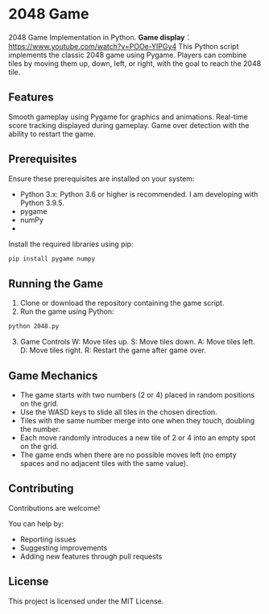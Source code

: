# 2048 Game
2048 Game Implementation in Python.
**Game display**：https://www.youtube.com/watch?v=POOe-YIPGy4
This Python script implements the classic 2048 game using Pygame. Players can combine tiles by moving them up, down, left, or right, with the goal to reach the 2048 tile.

## Features
Smooth gameplay using Pygame for graphics and animations.
Real-time score tracking displayed during gameplay.
Game over detection with the ability to restart the game.

## Prerequisites
Ensure these prerequisites are installed on your system:

- Python 3.x: Python 3.6 or higher is recommended. I am developing with Python 3.9.5.
- pygame
- numPy
- 
Install the required libraries using pip:

```bash
pip install pygame numpy
```

## Running the Game
1. Clone or download the repository containing the game script.
2. Run the game using Python:
```bash
python 2048.py
```
3. Game Controls
  W: Move tiles up.
  S: Move tiles down.
  A: Move tiles left.
  D: Move tiles right.
  R: Restart the game after game over.

## Game Mechanics
- The game starts with two numbers (2 or 4) placed in random positions on the grid.
- Use the WASD keys to slide all tiles in the chosen direction.
- Tiles with the same number merge into one when they touch, doubling the number.
- Each move randomly introduces a new tile of 2 or 4 into an empty spot on the grid.
- The game ends when there are no possible moves left (no empty spaces and no adjacent tiles with the same value).

## Contributing
Contributions are welcome!

You can help by:

- Reporting issues
- Suggesting improvements
- Adding new features through pull requests

## License
This project is licensed under the MIT License.
